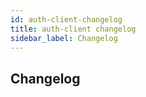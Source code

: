 ```yaml
---
id: auth-client-changelog
title: auth-client changelog
sidebar_label: Changelog
---
```

## Changelog